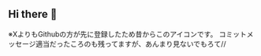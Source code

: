 ## Hi there 👋
※XよりもGithubの方が先に登録したため昔からこのアイコンです。
コミットメッセージ適当だったころのも残ってますが、あんまり見ないでもろて//

<!--
**htvoffcial/htvoffcial** is a ✨ _special_ ✨ repository because its `README.md` (this file) appears on your GitHub profile.

Here are some ideas to get you started:

- 🔭 I’m currently working on ...
- 🌱 I’m currently learning ...
- 👯 I’m looking to collaborate on ...
- 🤔 I’m looking for help with ...
- 💬 Ask me about ...
- 📫 How to reach me: ...
- 😄 Pronouns: ...
- ⚡ Fun fact: ...
-->
